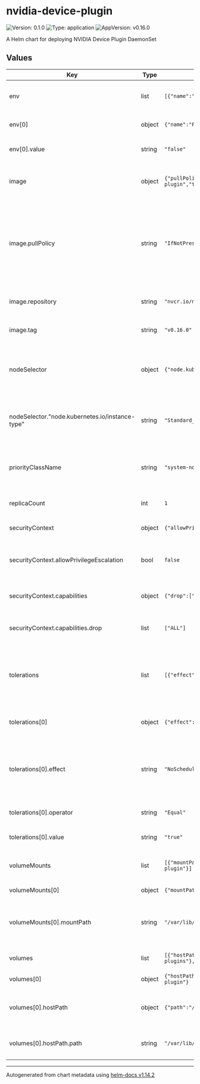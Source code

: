 # nvidia-device-plugin

![Version: 0.1.0](https://img.shields.io/badge/Version-0.1.0-informational?style=flat-square) ![Type: application](https://img.shields.io/badge/Type-application-informational?style=flat-square) ![AppVersion: v0.16.0](https://img.shields.io/badge/AppVersion-v0.16.0-informational?style=flat-square)

A Helm chart for deploying NVIDIA Device Plugin DaemonSet

## Values

| Key | Type | Default | Description |
|-----|------|---------|-------------|
| env | list | `[{"name":"FAIL_ON_INIT_ERROR","value":"false"}]` | Environment variables to set in the container. |
| env[0] | object | `{"name":"FAIL_ON_INIT_ERROR","value":"false"}` | Name of the environment variable. |
| env[0].value | string | `"false"` | Value of the environment variable. |
| image | object | `{"pullPolicy":"IfNotPresent","repository":"nvcr.io/nvidia/k8s-device-plugin","tag":"v0.16.0"}` | Configuration for the Docker image used by the pod. |
| image.pullPolicy | string | `"IfNotPresent"` | The pull policy for the image. IfNotPresent means the image will only be pulled if it is not already present locally. |
| image.repository | string | `"nvcr.io/nvidia/k8s-device-plugin"` | The Docker repository to pull the image from. |
| image.tag | string | `"v0.16.0"` | The specific tag of the image to use. |
| nodeSelector | object | `{"node.kubernetes.io/instance-type":"Standard_NC6s_v3"}` | Constraints to ensure pods are scheduled on nodes with specific attributes. |
| nodeSelector."node.kubernetes.io/instance-type" | string | `"Standard_NC6s_v3"` | Only schedule pods on nodes with this instance type. |
| priorityClassName | string | `"system-node-critical"` | Priority class name for the pod, indicating its scheduling priority. |
| replicaCount | int | `1` | Number of pod replicas to deploy. |
| securityContext | object | `{"allowPrivilegeEscalation":false,"capabilities":{"drop":["ALL"]}}` | Security options for the pod. |
| securityContext.allowPrivilegeEscalation | bool | `false` | Prevent privilege escalation within the container. |
| securityContext.capabilities | object | `{"drop":["ALL"]}` | Capabilities to add or drop from the default set. |
| securityContext.capabilities.drop | list | `["ALL"]` | Drop all capabilities for the container. |
| tolerations | list | `[{"effect":"NoSchedule","key":"ai","operator":"Equal","value":"true"}]` | Tolerations for taints on nodes, allowing pods to be scheduled on tainted nodes. |
| tolerations[0] | object | `{"effect":"NoSchedule","key":"ai","operator":"Equal","value":"true"}` | The taint key that the toleration applies to. |
| tolerations[0].effect | string | `"NoSchedule"` | The effect of the taint; pods with this toleration can be scheduled on nodes with the taint. |
| tolerations[0].operator | string | `"Equal"` | The operator to use for the toleration. |
| tolerations[0].value | string | `"true"` | The value of the taint to tolerate. |
| volumeMounts | list | `[{"mountPath":"/var/lib/kubelet/device-plugins","name":"device-plugin"}]` | Volumes to mount into the container. |
| volumeMounts[0] | object | `{"mountPath":"/var/lib/kubelet/device-plugins","name":"device-plugin"}` | Name of the volume. |
| volumeMounts[0].mountPath | string | `"/var/lib/kubelet/device-plugins"` | Path inside the container where the volume should be mounted. |
| volumes | list | `[{"hostPath":{"path":"/var/lib/kubelet/device-plugins"},"name":"device-plugin"}]` | Volumes to be used by the pod. |
| volumes[0] | object | `{"hostPath":{"path":"/var/lib/kubelet/device-plugins"},"name":"device-plugin"}` | Name of the volume. |
| volumes[0].hostPath | object | `{"path":"/var/lib/kubelet/device-plugins"}` | Use a directory from the host node's filesystem. |
| volumes[0].hostPath.path | string | `"/var/lib/kubelet/device-plugins"` | Path on the host node to use as the volume. |

----------------------------------------------
Autogenerated from chart metadata using [helm-docs v1.14.2](https://github.com/norwoodj/helm-docs/releases/v1.14.2)
